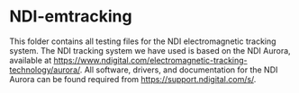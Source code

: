 # NDI-emtracking
This folder contains all testing files for the NDI electromagnetic tracking system. The NDI tracking system we have used is based on the NDI Aurora, available at https://www.ndigital.com/electromagnetic-tracking-technology/aurora/.
All software, drivers, and documentation for the NDI Aurora can be found required from https://support.ndigital.com/s/.